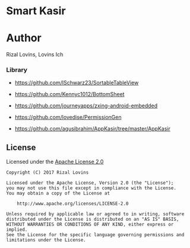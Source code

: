 # Smart Kasir
# Author
Rizal Lovins, Lovins Ich

### Library
- https://github.com/ISchwarz23/SortableTableView

- https://github.com/Kennyc1012/BottomSheet

- https://github.com/journeyapps/zxing-android-embedded

- https://github.com/lovedise/PermissionGen

- https://github.com/agusibrahim/AppKasir/tree/master/AppKasir


## License
Licensed under the [Apache License 2.0][1]

	Copyright (C) 2017 Rizal Lovins
	
	Licensed under the Apache License, Version 2.0 (the "License");
	you may not use this file except in compliance with the License.
	You may obtain a copy of the License at

	    http://www.apache.org/licenses/LICENSE-2.0

	Unless required by applicable law or agreed to in writing, software
	distributed under the License is distributed on an "AS IS" BASIS,
	WITHOUT WARRANTIES OR CONDITIONS OF ANY KIND, either express or implied.
	See the License for the specific language governing permissions and
	limitations under the License.
   
   [1]: http://www.apache.org/licenses/LICENSE-2.0
   
